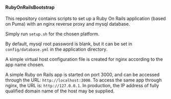 #### RubyOnRailsBootstrap
This repository contains scripts to set up a Ruby On Rails application (based on Puma) with an nginx reverse proxy and mysql database.

Simply run `setup.sh` for the chosen platform.

By default, mysql root password is blank, but it can be set in `config/database.yml` in the application directory.

A simple virtual host configuration file is created for nginx according to the app name chosen.

A simple Ruby on Rails app is started on port 3000, and can be accessed through the URL: `http://localhost:3000`. 
To access the same app through nginx, the URL is: `http://127.0.0.1`. In production, the IP address of fully qualified domain name of the host may be supplied.
